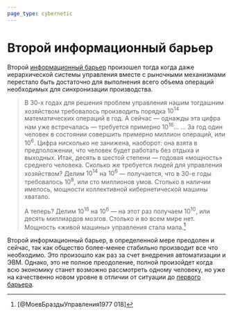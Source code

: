 ```yaml
---
page_type: cybernetic
---
```


# Второй информационный барьер

Второй [информационный барьер]([[20230206101418]]) произошел тогда когда даже иерархической системы управления вместе с рыночными механизмами перестало быть достаточно для выполнения всего объема операций необходимых для синхронизации производства.

> В 30-х годах для решения проблем управления нашим тогдашним хозяйством требовалось производить порядка $10^{14}$ математических операций в год. А сейчас — однажды эта цифра нам уже встречалась — требуется примерно $10^{16}$…
> ...
> За год один человек в состоянии совершить примерно миллион операций, или $10^6$. Цифра нисколько не занижена, наоборот: она взята в предположении, что человек будет работать без отдыха и выходных. Итак, десять в шестой степени — годовая «мощность» среднего человека. Сколько же требуется людей для управления хозяйством? Делим $10^{14}$ на $10^6$ — получается, что в 30-е годы требовалось $10^8$, или сто миллионов умов. Столько в наличии имелось, мощности коллективной кибернетической машины хватало.
>
> А теперь? Делим $10^{16}$ на $10^6$ — на этот раз получаем $10^{10}$, или десять миллиардов мозгов. Столько и во всем мире нет. Мощность «живой машины» управления стала мала.[^1]

[^1]:  [@МоевБраздыУправления1977 018]

Второй информационный барьер, в определенной мере преодолен и сейчас, так как общество более-менее стабильно производит все что необходимо. Это произошло как раз за счет внедрения автоматизации и ЭВМ. Однако, это не полное преодоление, полной произойдет когда всю экономику станет возможно рассмотреть одному человеку, но уже на качественно новом уровне в отличии от ситуации до [первого барьера]([[20230206101645]]).

